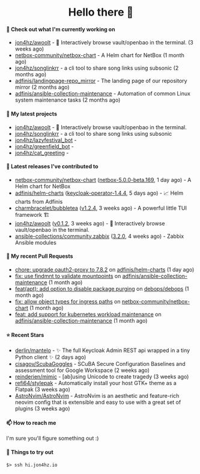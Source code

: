 <h1 align=center>Hello there 👋</h1>

#### 👷 Check out what I'm currently working on

- [jon4hz/awoolt](https://github.com/jon4hz/awoolt) - 🐺 Interactively browse vault/openbao in the terminal. (3 weeks ago)
- [netbox-community/netbox-chart](https://github.com/netbox-community/netbox-chart) - A Helm chart for NetBox (1 month ago)
- [jon4hz/songlinkrr](https://github.com/jon4hz/songlinkrr) - a cli tool to share song links using subsonic (2 months ago)
- [adfinis/landingpage-repo_mirror](https://github.com/adfinis/landingpage-repo_mirror) - The landing page of our repository mirror (2 months ago)
- [adfinis/ansible-collection-maintenance](https://github.com/adfinis/ansible-collection-maintenance) - Automation of common Linux system maintenance tasks (2 months ago)

#### 🌱 My latest projects

- [jon4hz/awoolt](https://github.com/jon4hz/awoolt) - 🐺 Interactively browse vault/openbao in the terminal.
- [jon4hz/songlinkrr](https://github.com/jon4hz/songlinkrr) - a cli tool to share song links using subsonic
- [jon4hz/lazyfestival_bot](https://github.com/jon4hz/lazyfestival_bot) - 
- [jon4hz/greenfield_bot](https://github.com/jon4hz/greenfield_bot) - 
- [jon4hz/cat_greeting](https://github.com/jon4hz/cat_greeting) - 

#### 🔭 Latest releases I've contributed to

- [netbox-community/netbox-chart](https://github.com/netbox-community/netbox-chart) ([netbox-5.0.0-beta.169](https://github.com/netbox-community/netbox-chart/releases/tag/netbox-5.0.0-beta.169), 1 day ago) - A Helm chart for NetBox
- [adfinis/helm-charts](https://github.com/adfinis/helm-charts) ([keycloak-operator-1.4.4](https://github.com/adfinis/helm-charts/releases/tag/keycloak-operator-1.4.4), 5 days ago) - 📈 Helm charts from Adfinis
- [charmbracelet/bubbletea](https://github.com/charmbracelet/bubbletea) ([v1.2.4](https://github.com/charmbracelet/bubbletea/releases/tag/v1.2.4), 3 weeks ago) - A powerful little TUI framework 🏗
- [jon4hz/awoolt](https://github.com/jon4hz/awoolt) ([v0.1.2](https://github.com/jon4hz/awoolt/releases/tag/v0.1.2), 3 weeks ago) - 🐺 Interactively browse vault/openbao in the terminal.
- [ansible-collections/community.zabbix](https://github.com/ansible-collections/community.zabbix) ([3.2.0](https://github.com/ansible-collections/community.zabbix/releases/tag/3.2.0), 4 weeks ago) - Zabbix Ansible modules

#### 🔨 My recent Pull Requests

- [chore: upgrade oauth2-proxy to 7.8.2](https://github.com/adfinis/helm-charts/pull/1356) on [adfinis/helm-charts](https://github.com/adfinis/helm-charts) (1 day ago)
- [fix: use findmnt to validate mountpoints](https://github.com/adfinis/ansible-collection-maintenance/pull/79) on [adfinis/ansible-collection-maintenance](https://github.com/adfinis/ansible-collection-maintenance) (1 month ago)
- [feat(apt): add option to disable package purging](https://github.com/debops/debops/pull/2546) on [debops/debops](https://github.com/debops/debops) (1 month ago)
- [fix: allow object types for ingress paths](https://github.com/netbox-community/netbox-chart/pull/398) on [netbox-community/netbox-chart](https://github.com/netbox-community/netbox-chart) (1 month ago)
- [feat: add support for kubernetes workload maintenance](https://github.com/adfinis/ansible-collection-maintenance/pull/77) on [adfinis/ansible-collection-maintenance](https://github.com/adfinis/ansible-collection-maintenance) (1 month ago)

#### ⭐ Recent Stars

- [derlin/mantelo](https://github.com/derlin/mantelo) - ✨ The full Keycloak Admin REST api wrapped in a tiny Python client ✨ (2 days ago)
- [cisagov/ScubaGoggles](https://github.com/cisagov/ScubaGoggles) - SCuBA Secure Configuration Baselines and assessment tool for Google Workspace  (2 weeks ago)
- [reinderien/mimic](https://github.com/reinderien/mimic) - [ab]using Unicode to create tragedy (3 weeks ago)
- [refi64/stylepak](https://github.com/refi64/stylepak) - Automatically install your host GTK&#43; theme as a Flatpak (3 weeks ago)
- [AstroNvim/AstroNvim](https://github.com/AstroNvim/AstroNvim) - AstroNvim is an aesthetic and feature-rich neovim config that is extensible and easy to use with a great set of plugins  (3 weeks ago)

#### 📫 How to reach me
I'm sure you'll figure something out :)

#### 👀 Things to try out
```
$> ssh hi.jon4hz.io
```